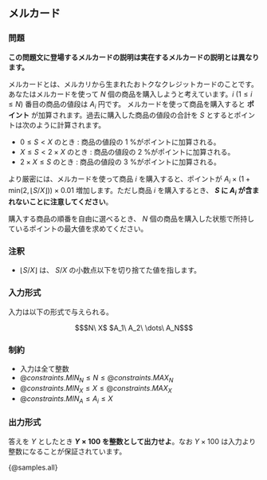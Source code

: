 ## メルカード

### 問題

**この問題文に登場するメルカードの説明は実在するメルカードの説明とは異なります。**

メルカードとは、メルカリから生まれたおトクなクレジットカードのことです。あなたはメルカードを使って $N$ 個の商品を購入しようと考えています。$i$ $(1 \leq i \leq N)$ 番目の商品の値段は $A_i$ 円です。
メルカードを使って商品を購入すると **ポイント** が加算されます。過去に購入した商品の値段の合計を $S$ とするとポイントは次のように計算されます。

- $0 \leq S \lt X$ のとき : 商品の値段の $1$ %がポイントに加算される。
- $X \leq S \lt 2 \times X$ のとき : 商品の値段の $2$ %がポイントに加算される。
- $2 \times X \leq S$ のとき : 商品の値段の $3$ %がポイントに加算される。

より厳密には、メルカードを使って商品 $i$ を購入すると、ポイントが $A_i \times (1 + \text{min}(2, \lfloor S / X \rfloor)) \times 0.01$ 増加します。ただし商品 $i$ を購入するとき、 **$S$ に $A_i$ が含まれないことに注意してください**。

購入する商品の順番を自由に選べるとき、 $N$ 個の商品を購入した状態で所持しているポイントの最大値を求めてください。

### 注釈
- $\lfloor S / X \rfloor$ は、 $S / X$ の小数点以下を切り捨てた値を指します。

### 入力形式
入力は以下の形式で与えられる。

``` math
$N\ X$
$A_1\ A_2\ \dots\ A_N$
```

### 制約

- 入力は全て整数
- ${@constraints.MIN_N} \leq N \leq {@constraints.MAX_N}$
- ${@constraints.MIN_X} \leq X \leq {@constraints.MAX_X}$
- ${@constraints.MIN_A} \leq A_i \leq X$


### 出力形式

答えを $Y$ としたとき **$Y \times 100$ を整数として出力せよ**。なお $Y \times 100$ は入力より整数になることが保証されています。

{@samples.all}
